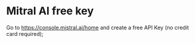 # Mitral AI free key

Go to https://console.mistral.ai/home and create a free API Key (no credit card required);